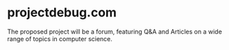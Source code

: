 # projectdebug.com
The proposed project will be a forum, featuring Q&A and Articles on a wide range of topics in computer science.
